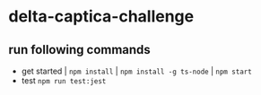 ﻿# delta-captica-challenge
## run following commands
- get started |
`npm install` |
`npm install -g ts-node` |
`npm start`
- test
`npm run test:jest`

